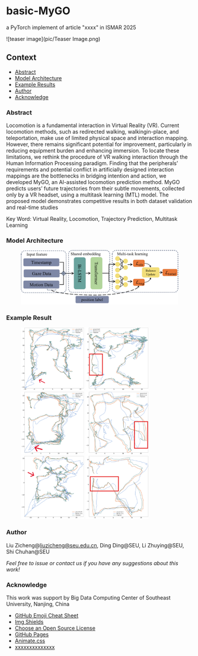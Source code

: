 # basic-MyGO
a PyTorch implement of article "xxxx" in ISMAR 2025

<!-- PROJECT SHIELDS -->

![teaser image](pic/Teaser Image.png)

## Context

- [Abstract](#abstract)
- [Model Architecture](#model-architecture)
- [Example Results](#example-result)
- [Author](#author)
- [Acknowledge](#acknowledge)

### Abstract

Locomotion is a fundamental interaction in Virtual Reality (VR).
Current locomotion methods, such as redirected walking, walkingin-place, and teleportation, make use of limited physical space and
interaction mapping. However, there remains significant potential
for improvement, particularly in reducing equipment burden and
enhancing immersion. To locate these limitations, we rethink the
procedure of VR walking interaction through the Human Information Processing paradigm. Finding that the peripherals’ requirements and potential conflict in artificially designed interaction mappings are the bottlenecks in bridging intention and action, we developed MyGO, an AI-assisted locomotion prediction method. MyGO
predicts users’ future trajectories from their subtle movements, collected only by a VR headset, using a multitask learning (MTL)
model. The proposed model demonstrates competitive results in
both dataset validation and real-time studies

Key Word: Virtual Reality, Locomotion, Trajectory Prediction,
Multitask Learning

### Model Architecture

<figure>
    <img src="pic/model architect_vertical.png"/>
</figure>

### Example Result

<figure>
    <img src="pic/participant1_2Dresult.png" width="170"/>
    <img src="pic/participant3_2Dresult.png" width="170"/>
    <img src="pic/participant4_2Dresult.png" width="170"/>
    <img src="pic/participant5_2Dresult.png" width="170"/>
    <img src="pic/participant8_2Dresult.png" width="170"/>
    <img src="pic/participant11_2Dresult.png" width="170"/>
</figure>

### Author
Liu Zicheng@liuzicheng@seu.edu.cn, Ding Ding@SEU, Li Zhuying@SEU, Shi Chuhan@SEU

 *Feel free to issue or contact us if you have any suggestions about this work!*

### Acknowledge

This work was support by Big Data Computing Center of Southeast University, Nanjing, China

- [GitHub Emoji Cheat Sheet](https://www.webpagefx.com/tools/emoji-cheat-sheet)
- [Img Shields](https://shields.io)
- [Choose an Open Source License](https://choosealicense.com)
- [GitHub Pages](https://pages.github.com)
- [Animate.css](https://daneden.github.io/animate.css)
- [xxxxxxxxxxxxxx](https://connoratherton.com/loaders)

